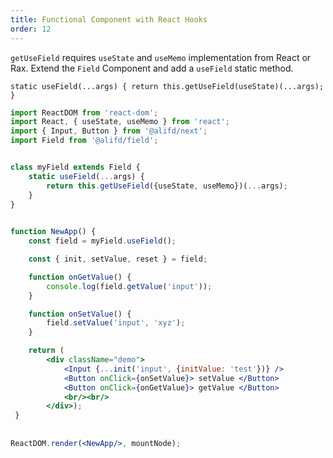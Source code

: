 ```yaml
---
title: Functional Component with React Hooks
order: 12
---
```


`getUseField` requires `useState` and `useMemo` implementation from React or Rax. Extend the `Field` Component and add a `useField` static method.

`
static useField(...args) {
    return this.getUseField(useState)(...args);
}
`

````jsx
import ReactDOM from 'react-dom';
import React, { useState, useMemo } from 'react';
import { Input, Button } from '@alifd/next';
import Field from '@alifd/field';


class myField extends Field {
    static useField(...args) {
        return this.getUseField({useState, useMemo})(...args);
    }
}

 
function NewApp() {
    const field = myField.useField();

    const { init, setValue, reset } = field;

    function onGetValue() {
        console.log(field.getValue('input'));
    }

    function onSetValue() {
        field.setValue('input', 'xyz');
    }

    return (
        <div className="demo">
            <Input {...init('input', {initValue: 'test'})} />
            <Button onClick={onSetValue}> setValue </Button>
            <Button onClick={onGetValue}> getValue </Button>
            <br/><br/>
        </div>);
 }
 
 
ReactDOM.render(<NewApp/>, mountNode);
 
 ````
